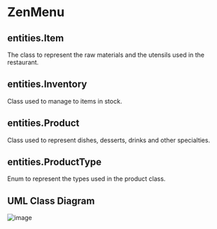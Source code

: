 # ZenMenu

## entities.Item
The class to represent the raw materials and the utensils used in the restaurant.

## entities.Inventory
Class used to manage to items in stock.

## entities.Product
Class used to represent dishes, desserts, drinks and other specialties.

## entities.ProductType
Enum to represent the types used in the product class.

## UML Class Diagram
![image](https://user-images.githubusercontent.com/12875895/116399353-d6a71680-a7f6-11eb-95dc-a1e15369cdff.png)

